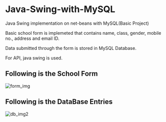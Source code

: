 # Java-Swing-with-MySQL

Java Swing implementation on net-beans with MySQL(Basic Project)

Basic school form is implemeted that contains name, class, gender, mobile no., address and email ID.

Data submitted through the form is stored in MySQL Database.

For API, java swing is used.

## Following is the School Form
![form_img](https://user-images.githubusercontent.com/34620833/46568275-91344c80-c95f-11e8-940e-cfdd451b26bd.JPG)

## Following is the DataBase Entries
![db_img2](https://user-images.githubusercontent.com/34620833/46568292-c50f7200-c95f-11e8-9524-5056627c3fbf.JPG)

